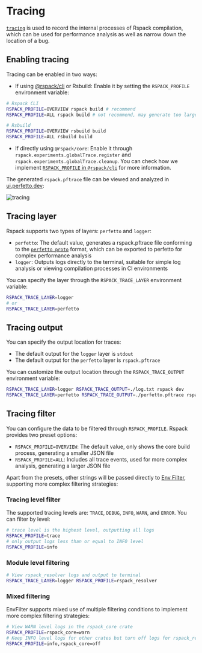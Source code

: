 # Tracing

[`tracing`](https://crates.io/crates/tracing) is used to record the internal processes of Rspack compilation, which can be used for performance analysis as well as narrow down the location of a bug.

## Enabling tracing

Tracing can be enabled in two ways:

- If using [@rspack/cli](/api/cli) or Rsbuild: Enable it by setting the `RSPACK_PROFILE` environment variable:

```sh
# Rspack CLI
RSPACK_PROFILE=OVERVIEW rspack build # recommend
RSPACK_PROFILE=ALL rspack build # not recommend, may generate too large rspack.pftrace for large projects

# Rsbuild
RSPACK_PROFILE=OVERVIEW rsbuild build
RSPACK_PROFILE=ALL rsbuild build
```

- If directly using `@rspack/core`: Enable it through `rspack.experiments.globalTrace.register` and `rspack.experiments.globalTrace.cleanup`. You can check how we implement [`RSPACK_PROFILE` in `@rspack/cli`](https://github.com/web-infra-dev/rspack/blob/9be47217b5179186b0825ca79990ab2808aa1a0f/packages/rspack-cli/src/utils/profile.ts#L219-L224) for more information.

The generated `rspack.pftrace` file can be viewed and analyzed in [ui.perfetto.dev](https://ui.perfetto.dev/):

<img
  src="https://assets.rspack.dev/rspack/assets/rspack-v1-4-tracing.png"
  alt="tracing"
/>

## Tracing layer

Rspack supports two types of layers: `perfetto` and `logger`:

- `perfetto`: The default value, generates a rspack.pftrace file conforming to the [`perfetto proto`](https://perfetto.dev/docs/reference/synthetic-track-event) format, which can be exported to perfetto for complex performance analysis
- `logger`: Outputs logs directly to the terminal, suitable for simple log analysis or viewing compilation processes in CI environments

You can specify the layer through the `RSPACK_TRACE_LAYER` environment variable:

```sh
RSPACK_TRACE_LAYER=logger
# or
RSPACK_TRACE_LAYER=perfetto
```

## Tracing output

You can specify the output location for traces:

- The default output for the `logger` layer is `stdout`
- The default output for the `perfetto` layer is `rspack.pftrace`

You can customize the output location through the `RSPACK_TRACE_OUTPUT` environment variable:

```sh
RSPACK_TRACE_LAYER=logger RSPACK_TRACE_OUTPUT=./log.txt rspack dev
RSPACK_TRACE_LAYER=perfetto RSPACK_TRACE_OUTPUT=./perfetto.pftrace rspack dev
```

## Tracing filter

You can configure the data to be filtered through `RSPACK_PROFILE`. Rspack provides two preset options:

- `RSPACK_PROFILE=OVERVIEW`: The default value, only shows the core build process, generating a smaller JSON file
- `RSPACK_PROFILE=ALL`: Includes all trace events, used for more complex analysis, generating a larger JSON file

Apart from the presets, other strings will be passed directly to [Env Filter](https://docs.rs/tracing-subscriber/latest/tracing_subscriber/filter/struct.EnvFilter.html#example-syntax), supporting more complex filtering strategies:

### Tracing level filter

The supported tracing levels are: `TRACE`, `DEBUG`, `INFO`, `WARN`, and `ERROR`. You can filter by level:

```sh
# trace level is the highest level, outputting all logs
RSPACK_PROFILE=trace
# only output logs less than or equal to INFO level
RSPACK_PROFILE=info
```

### Module level filtering

```sh
# View rspack_resolver logs and output to terminal
RSPACK_TRACE_LAYER=logger RSPACK_PROFILE=rspack_resolver
```

### Mixed filtering

EnvFilter supports mixed use of multiple filtering conditions to implement more complex filtering strategies:

```sh
# View WARN level logs in the rspack_core crate
RSPACK_PROFILE=rspack_core=warn
# Keep INFO level logs for other crates but turn off logs for rspack_resolver
RSPACK_PROFILE=info,rspack_core=off
```
